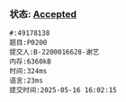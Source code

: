 ### 状态: [Accepted](http://dsbpython.openjudge.cn/dspythonbook/solution/49178138)
```
#:49178138
题目:P0200
提交人:B-2200016628-谢艺
内存:6360kB
时间:324ms
语言:23ms
提交时间:2025-05-16 16:02:15
```